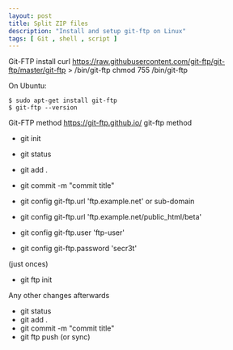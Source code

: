 ```yaml
---
layout: post
title: Split ZIP files 
description: "Install and setup git-ftp on Linux"
tags: [ Git , shell , script ]
---
```


Git-FTP install 
curl https://raw.githubusercontent.com/git-ftp/git-ftp/master/git-ftp > /bin/git-ftp
chmod 755 /bin/git-ftp

On Ubuntu:
```
$ sudo apt-get install git-ftp
$ git-ftp --version
```

Git-FTP method https://git-ftp.github.io/
git-ftp method

- git init 
- git status
- git add .
- git commit -m "commit title"

- git config git-ftp.url 'ftp.example.net'
    or sub-domain
- git config git-ftp.url 'ftp.example.net/public_html/beta'
- git config git-ftp.user 'ftp-user'
- git config git-ftp.password 'secr3t'

(just onces)
- git ftp init

Any other changes afterwards
- git status
- git add .
- git commit -m "commit title"
- git ftp push (or sync)